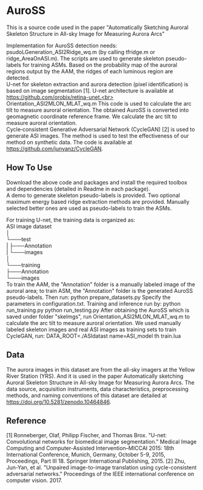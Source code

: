 # AuroSS
This is a source code used in the paper "Automatically Sketching Auroral Skeleton Structure in All-sky Image for Measuring Aurora Arcs"

Implementation for AuroSS detection needs:
psudoLGeneration_ASI2Ridge_wq.m (by calling tfridge.m or ridge_AreaOnASI.m). The scripts are used to generate skeleton pseudo-labels for training ASMs. Based on the probability map of the auroral regions output by the AAM, the ridges of each luminous region are detected.<br>
U-net for skeleton extraction and aurora detection (pixel identification) is based on image segmentation [1]. U-net architecture is available at https://github.com/orobix/retina-unet.<br>
Orientation_ASI2MLON_MLAT_wq.m This code is used to calculate the arc tilt to measure auroral orientation. The obtained AuroSS is converted into geomagnetic coordinate reference frame. We calculate the arc tilt to measure auroral orientation.<br>
Cycle‐consistent Generative Adversarial Network (CycleGAN) [2] is used to generate ASI images. The method is used to test the effectiveness of our method on synthetic data. The code is available at https://github.com/junyanz/CycleGAN.

## How To Use

Download the above code and packages and install the required toolbox and dependencies (detailed in Readme in each package).<br>
A demo to generate skeleton pseudo-labels is provided. Two optional maximum energy based ridge extraction methods are provided. Manually selected better ones are used as pseudo-labels to train the ASMs.<br>

For training U-net, the training data is organized as:<br>
ASI image dataset<br>
│<br>
└───test<br>
|    ├───Annotation<br>
|    └───images<br>
│<br>
└───training<br>
     ├───Annotation<br>
     └───images<br>
To train the AAM, the "Annotation" folder is a manually labeled image of the auroral area; to train ASM, the "Annotation" folder is the generated AuroSS pseudo-labels. Then run:
   python prepare_datasets.py
Specify the parameters in configuration.txt. Training and inference run by:
   python run_training.py
   python run_testing.py
After obtaining the AuroSS which is saved under folder "skeImgs", run Orientation_ASI2MLON_MLAT_wq.m to calculate the arc tilt to measure auroral orientation.
We used manually labeled skeleton images and real ASI images as training sets to train CycleGAN, run:
      DATA_ROOT=./ASIdatast name=ASI_model th train.lua

## Data

The aurora images in this dataset are from the all-sky imagers at the Yellow River Station (YRS). And it is used in the paper Automatically sketching Auroral Skeleton Structure in All-sky Image for Measuring Aurora Arcs. The data source, acquisition instruments, data characteristics, preprocessing methods, and naming conventions of this dataset are detailed at https://doi.org/10.5281/zenodo.10464846.

## Reference

[1] Ronneberger, Olaf, Philipp Fischer, and Thomas Brox. "U-net: Convolutional networks for biomedical image segmentation." Medical Image Computing and Computer-Assisted Intervention–MICCAI 2015: 18th International Conference, Munich, Germany, October 5-9, 2015, Proceedings, Part III 18. Springer International Publishing, 2015.
[2]  Zhu, Jun-Yan, et al. "Unpaired image-to-image translation using cycle-consistent adversarial networks." Proceedings of the IEEE international conference on computer vision. 2017.

